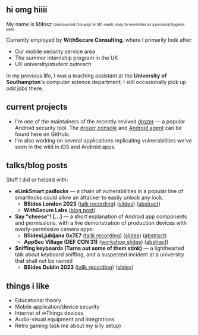## hi omg hiiii 

My name is Miłosz <sub><sup>(pronounced /ˈmi.wɔʂ/ or *ME-wash*; easy to remember as a personal hygiene joke)</sup></sub>

Currently employed by **WithSecure Consulting**, where I primarily look after:
* Our mobile security service area
* The summer internship program in the UK
* UK university/student outreach

In my previous life, I was a teaching assistant at the **University of Southampton**'s computer science department; I still occasionally pick up odd jobs there.

## current projects
* I'm one of the maintainers of the recently-revived [drozer](https://labs.withsecure.com/tools/drozer) &mdash; a popular Android security tool. The [drozer console](https://github.com/WithSecureLabs/drozer) and [Android agent](https://github.com/WithSecureLabs/drozer-agent) can be found here on GitHub.
* I'm also working on several applications replicating vulnerabilities we've seen in the wild in iOS and Android apps.

## talks/blog posts

Stuff I did or helped with:

* **eLinkSmart padlocks** &mdash; a chain of vulnerabilities in a popular line of smartlocks could allow an attacker to easily unlock any lock.
  * **BSides London 2023** ([talk recording](https://www.youtube.com/watch?v=1JDqhzQCtAA)) ([slides](https://github.com/WithSecureLabs/slide-decks/tree/main/2023-BSides_London)) ([abstract](https://pretalx.com/bsides-london-2023/talk/TUHM7Q/))
  * **WithSecure Labs** ([blog post](https://labs.withsecure.com/publications/elinksmart---unlocking-bluetooth-le-padlocks-with-polite-request))
* **Say "cheese"! [...]** &mdash; a short explanation of Android app components and permissions, with a live demonstration of production devices with overly-permissive camera apps:
  * **BSidesLjubljana 0x7E7** ([tallk recording](https://archive.org/download/BSidesLjubljana2023/t2_03_Say_cheese_Capturing_Your_Life_Through_Exported_Activities-Milosz_Gaczkowski.mp4)) ([slides](https://github.com/WithSecureLabs/slide-decks/tree/main/2023-BSides_Ljubljana)) ([abstract](https://0x7e7.bsidesljubljana.si/say-cheese-capturing-your-life-through-exported-activities-milosz-gaczkowski/))
  * **AppSec Village (DEF CON 31)** ([workshop slides](https://github.com/WithSecureLabs/slide-decks/blob/main/2023-DEF_CON-AppSec_Village/DefCon31_ASV-MobileWorkshop.pdf)) ([abstract](https://www.appsecvillage.com/events/dc-2023/per-mission-impossible-exploring-the-android-permission-model-and-intents-491047))
* **Sniffing keyboards (Turns out some of them stink)** &mdash; a lighthearted talk about keyboard sniffing, and a suspected incident at a university that shall not be named
  * **BSides Dublin 2023** ([tallk recording](https://youtu.be/tvh_h3SxKXc)) ([slides](https://github.com/WithSecureLabs/slide-decks/tree/main/2023-BSides_Dublin))

## things i like

* Educational theory
* Mobile application/device security
* Internet of <sub><sup>~~sh~~</sup></sub>Things devices
* Audio-visual equipment and integrations
* Retro gaming (ask me about my silly setup)
